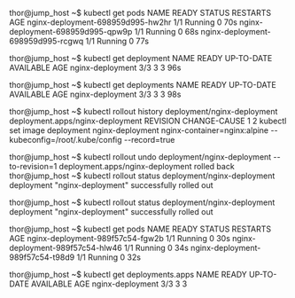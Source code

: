 thor@jump_host ~$ kubectl get pods
    NAME                                READY   STATUS    RESTARTS   AGE
    nginx-deployment-698959d995-hw2hr   1/1     Running   0          70s
    nginx-deployment-698959d995-qpw9p   1/1     Running   0          68s
    nginx-deployment-698959d995-rcgwq   1/1     Running   0          77s


thor@jump_host ~$ kubectl get deployment
    NAME               READY   UP-TO-DATE   AVAILABLE   AGE
    nginx-deployment   3/3     3            3           96s


thor@jump_host ~$ kubectl get deployments
    NAME               READY   UP-TO-DATE   AVAILABLE   AGE
    nginx-deployment   3/3     3            3           98s


thor@jump_host ~$ kubectl rollout history deployment/nginx-deployment 
    deployment.apps/nginx-deployment 
    REVISION  CHANGE-CAUSE
    1         <none>
    2         kubectl set image deployment nginx-deployment nginx-container=nginx:alpine --kubeconfig=/root/.kube/config --record=true


thor@jump_host ~$ kubectl rollout undo deployment/nginx-deployment --to-revision=1
    deployment.apps/nginx-deployment rolled back
    thor@jump_host ~$ kubectl rollout status deployment/nginx-deployment 
    deployment "nginx-deployment" successfully rolled out


thor@jump_host ~$ kubectl rollout status deployment/nginx-deployment 
    deployment "nginx-deployment" successfully rolled out


thor@jump_host ~$ kubectl get pods 
    NAME                               READY   STATUS    RESTARTS   AGE
    nginx-deployment-989f57c54-fgw2b   1/1     Running   0          30s
    nginx-deployment-989f57c54-hlw46   1/1     Running   0          34s
    nginx-deployment-989f57c54-t98d9   1/1     Running   0          32s

    

thor@jump_host ~$ kubectl get deployments.apps 
    NAME               READY   UP-TO-DATE   AVAILABLE   AGE
    nginx-deployment   3/3     3            3       